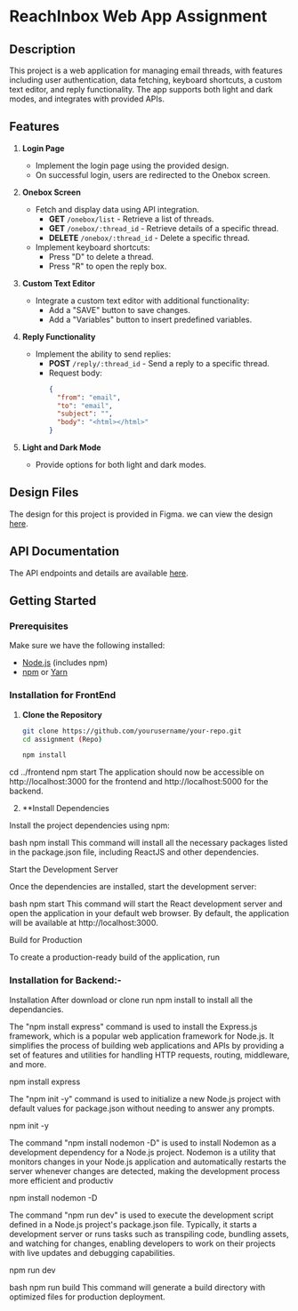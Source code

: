 # ReachInbox Web App Assignment

## Description

This project is a web application for managing email threads, with features including user authentication, data fetching, keyboard shortcuts, a custom text editor, and reply functionality. The app supports both light and dark modes, and integrates with provided APIs.

## Features

1. **Login Page**
   - Implement the login page using the provided design.
   - On successful login, users are redirected to the Onebox screen.

2. **Onebox Screen**
   - Fetch and display data using API integration.
     - **GET** `/onebox/list` - Retrieve a list of threads.
     - **GET** `/onebox/:thread_id` - Retrieve details of a specific thread.
     - **DELETE** `/onebox/:thread_id` - Delete a specific thread.
   - Implement keyboard shortcuts:
     - Press "D" to delete a thread.
     - Press "R" to open the reply box.

3. **Custom Text Editor**
   - Integrate a custom text editor with additional functionality:
     - Add a "SAVE" button to save changes.
     - Add a "Variables" button to insert predefined variables.

4. **Reply Functionality**
   - Implement the ability to send replies:
     - **POST** `/reply/:thread_id` - Send a reply to a specific thread.
     - Request body:
       ```json
       {
         "from": "email",
         "to": "email",
         "subject": "",
         "body": "<html></html>"
       }
       ```

5. **Light and Dark Mode**
   - Provide options for both light and dark modes.

## Design Files

The design for this project is provided in Figma. we can view the design [here](https://www.figma.com/file/uECxqvFhEx9dn4ZuO7wqmu/Reachinbox-Assignment?type=design&node-id=0-1&mode=design).

## API Documentation

The API endpoints and details are available [here](https://documenter.getpostman.com/view/30630244/2sA2rCTMKr#433eb613-e405-4239-9e2d-f20485b31b27).

## Getting Started

### Prerequisites

Make sure we have the following installed:
- [Node.js](https://nodejs.org/) (includes npm)
- [npm](https://www.npmjs.com/) or [Yarn](https://yarnpkg.com/)

### Installation for FrontEnd

1. **Clone the Repository**

   ```bash
   git clone https://github.com/yourusername/your-repo.git
   cd assignment (Repo)

   npm install
cd ../frontend
npm start
The application should now be accessible on http://localhost:3000 for the frontend and http://localhost:5000 for the backend.

2. **Install Dependencies

Install the project dependencies using npm:

bash
npm install
This command will install all the necessary packages listed in the package.json file, including ReactJS and other dependencies.

Start the Development Server

Once the dependencies are installed, start the development server:

bash
npm start
This command will start the React development server and open the application in your default web browser. By default, the application will be available at http://localhost:3000.

Build for Production

To create a production-ready build of the application, run
### Installation for Backend:-
Installation
After download or clone run npm install to install all the dependancies.

The "npm install express" command is used to install the Express.js framework, which is a popular web application framework for Node.js. It simplifies the process of building web applications and APIs by providing a set of features and utilities for handling HTTP requests, routing, middleware, and more.

npm install express

The "npm init -y" command is used to initialize a new Node.js project with default values for package.json without needing to answer any prompts.

npm init -y 

The command "npm install nodemon -D" is used to install Nodemon as a development dependency for a Node.js project. Nodemon is a utility that monitors changes in your Node.js application and automatically restarts the server whenever changes are detected, making the development process more efficient and productiv

npm install nodemon -D 

The command "npm run dev" is used to execute the development script defined in a Node.js project's package.json file. Typically, it starts a development server or runs tasks such as transpiling code, bundling assets, and watching for changes, enabling developers to work on their projects with live updates and debugging capabilities.

npm run dev

bash
npm run build
This command will generate a build directory with optimized files for production deployment.

### 

